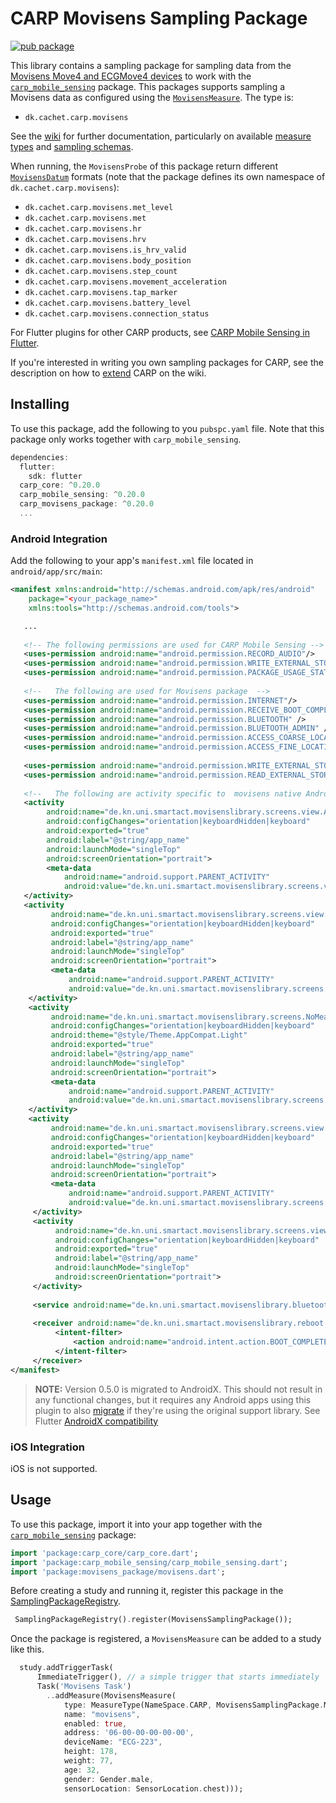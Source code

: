 # CARP Movisens Sampling Package

[![pub package](https://img.shields.io/pub/v/carp_movisens_package.svg)](https://pub.dartlang.org/packages/carp_movisens_package)

This library contains a sampling package for sampling data from the [Movisens Move4 and ECGMove4 devices](https://www.movisens.com/en/products/ecg-sensor/) to work with 
the [`carp_mobile_sensing`](https://pub.dartlang.org/packages/carp_mobile_sensing) package.
This packages supports sampling a Movisens data as configured using the [`MovisensMeasure`](https://pub.dev/documentation/carp_movisens_package/latest/movisens/MovisensMeasure-class.html). The type is:

* `dk.cachet.carp.movisens`

See the [wiki]() for further documentation, particularly on available [measure types](https://github.com/cph-cachet/carp.sensing-flutter/wiki/A.-Measure-Types)
and [sampling schemas](https://github.com/cph-cachet/carp.sensing-flutter/wiki/D.-Sampling-Schemas).

When running, the `MovisensProbe` of this package return different [`MovisensDatum`](https://pub.dev/documentation/carp_movisens_package/latest/movisens/MovisensDatum-class.html) formats (note that the package defines its own namespace of `dk.cachet.carp.movisens`):

* `dk.cachet.carp.movisens.met_level`
* `dk.cachet.carp.movisens.met`
* `dk.cachet.carp.movisens.hr`
* `dk.cachet.carp.movisens.hrv`
* `dk.cachet.carp.movisens.is_hrv_valid`
* `dk.cachet.carp.movisens.body_position`
* `dk.cachet.carp.movisens.step_count`
* `dk.cachet.carp.movisens.movement_acceleration`
* `dk.cachet.carp.movisens.tap_marker`
* `dk.cachet.carp.movisens.battery_level`
* `dk.cachet.carp.movisens.connection_status` 

For Flutter plugins for other CARP products, see [CARP Mobile Sensing in Flutter](https://github.com/cph-cachet/carp.sensing-flutter).

If you're interested in writing you own sampling packages for CARP, see the description on
how to [extend](https://github.com/cph-cachet/carp.sensing-flutter/wiki/4.-Extending-CARP-Mobile-Sensing) CARP on the wiki.


## Installing

To use this package, add the following to you `pubspc.yaml` file. Note that
this package only works together with `carp_mobile_sensing`.

`````dart
dependencies:
  flutter:
    sdk: flutter
  carp_core: ^0.20.0
  carp_mobile_sensing: ^0.20.0
  carp_movisens_package: ^0.20.0
  ...
`````

### Android Integration

Add the following to your app's `manifest.xml` file located in `android/app/src/main`:

````xml
<manifest xmlns:android="http://schemas.android.com/apk/res/android"
    package="<your_package_name>"
    xmlns:tools="http://schemas.android.com/tools">

   ...
   
   <!-- The following permissions are used for CARP Mobile Sensing -->
   <uses-permission android:name="android.permission.RECORD_AUDIO"/>
   <uses-permission android:name="android.permission.WRITE_EXTERNAL_STORAGE"/>
   <uses-permission android:name="android.permission.PACKAGE_USAGE_STATS" tools:ignore="ProtectedPermissions"/>
   
   <!--   The following are used for Movisens package  -->
   <uses-permission android:name="android.permission.INTERNET"/>
   <uses-permission android:name="android.permission.RECEIVE_BOOT_COMPLETED" />
   <uses-permission android:name="android.permission.BLUETOOTH" />
   <uses-permission android:name="android.permission.BLUETOOTH_ADMIN" />
   <uses-permission android:name="android.permission.ACCESS_COARSE_LOCATION" />
   <uses-permission android:name="android.permission.ACCESS_FINE_LOCATION" />
    
   <uses-permission android:name="android.permission.WRITE_EXTERNAL_STORAGE" />
   <uses-permission android:name="android.permission.READ_EXTERNAL_STORAGE" />
        
   <!--   The following are activity specific to  movisens native Android library  that talks to flutter over platform channel   -->  
   <activity
        android:name="de.kn.uni.smartact.movisenslibrary.screens.view.Activity_BluetoothUser"
        android:configChanges="orientation|keyboardHidden|keyboard"
        android:exported="true"
        android:label="@string/app_name"
        android:launchMode="singleTop"
        android:screenOrientation="portrait">
        <meta-data
            android:name="android.support.PARENT_ACTIVITY"
            android:value="de.kn.uni.smartact.movisenslibrary.screens.view.Activity_BluetoothStart" />
   </activity>  
   <activity
         android:name="de.kn.uni.smartact.movisenslibrary.screens.view.Activity_BluetoothDeviceScan"
         android:configChanges="orientation|keyboardHidden|keyboard"
         android:exported="true"
         android:label="@string/app_name"
         android:launchMode="singleTop"
         android:screenOrientation="portrait">
         <meta-data
             android:name="android.support.PARENT_ACTIVITY"
             android:value="de.kn.uni.smartact.movisenslibrary.screens.view.Activity_BluetoothStart" />
    </activity>   
    <activity
         android:name="de.kn.uni.smartact.movisenslibrary.screens.NoMeasurmentDialog"
         android:configChanges="orientation|keyboardHidden|keyboard"
         android:theme="@style/Theme.AppCompat.Light"
         android:exported="true"
         android:label="@string/app_name"
         android:launchMode="singleTop"
         android:screenOrientation="portrait">
         <meta-data
             android:name="android.support.PARENT_ACTIVITY"
             android:value="de.kn.uni.smartact.movisenslibrary.screens.view.Activity_BluetoothStart" />
    </activity>     
    <activity
         android:name="de.kn.uni.smartact.movisenslibrary.screens.view.Activity_BluetoothData"
         android:configChanges="orientation|keyboardHidden|keyboard"
         android:exported="true"
         android:label="@string/app_name"
         android:launchMode="singleTop"
         android:screenOrientation="portrait">
         <meta-data
             android:name="android.support.PARENT_ACTIVITY"
             android:value="de.kn.uni.smartact.movisenslibrary.screens.view.Activity_BluetoothStart" />
     </activity>     
     <activity
          android:name="de.kn.uni.smartact.movisenslibrary.screens.view.Activity_BluetoothStart"
          android:configChanges="orientation|keyboardHidden|keyboard"
          android:exported="true"
          android:label="@string/app_name"
          android:launchMode="singleTop"
          android:screenOrientation="portrait">
     </activity>
  
     <service android:name="de.kn.uni.smartact.movisenslibrary.bluetooth.MovisensService" />
  
     <receiver android:name="de.kn.uni.smartact.movisenslibrary.reboot.RebootReceiver">
          <intent-filter>
              <action android:name="android.intent.action.BOOT_COMPLETED" />
          </intent-filter>
     </receiver>
</manifest>
````

> **NOTE:** Version 0.5.0 is migrated to AndroidX. This should not result in any functional changes, but it requires any Android apps using this plugin to also 
[migrate](https://developer.android.com/jetpack/androidx/migrate) if they're using the original support library. 
See Flutter [AndroidX compatibility](https://flutter.dev/docs/development/packages-and-plugins/androidx-compatibility)


### iOS Integration

iOS is not supported.

## Usage

To use this package, import it into your app together with the
[`carp_mobile_sensing`](https://pub.dartlang.org/packages/carp_mobile_sensing) package:

`````dart
import 'package:carp_core/carp_core.dart';
import 'package:carp_mobile_sensing/carp_mobile_sensing.dart';
import 'package:movisens_package/movisens.dart';
`````

Before creating a study and running it, register this package in the 
[SamplingPackageRegistry](https://pub.dartlang.org/documentation/carp_mobile_sensing/latest/runtime/SamplingPackageRegistry.html).

`````dart
 SamplingPackageRegistry().register(MovisensSamplingPackage());
`````

Once the package is registered, a `MovisensMeasure` can be added to a study like this.

````dart
  study.addTriggerTask(
      ImmediateTrigger(), // a simple trigger that starts immediately
      Task('Movisens Task')
        ..addMeasure(MovisensMeasure(
            type: MeasureType(NameSpace.CARP, MovisensSamplingPackage.MOVISENS),
            name: "movisens",
            enabled: true,
            address: '06-00-00-00-00-00',
            deviceName: "ECG-223",
            height: 178,
            weight: 77,
            age: 32,
            gender: Gender.male,
            sensorLocation: SensorLocation.chest)));
````

